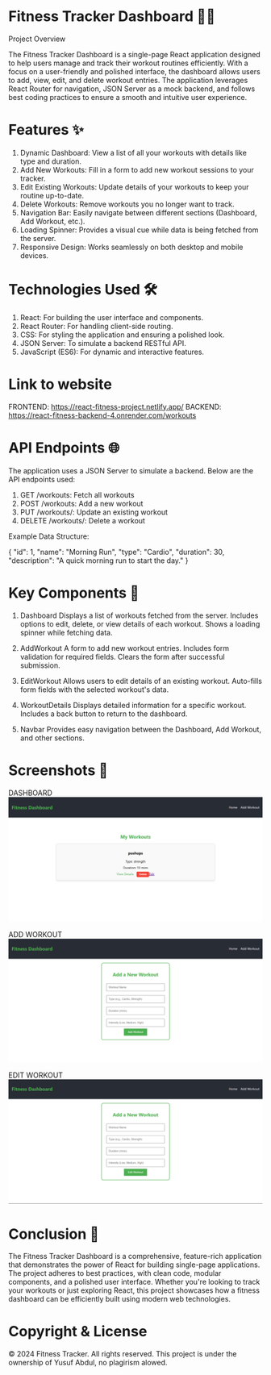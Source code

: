 # Fitness Tracker Dashboard 🏋️‍♂️
Project Overview

The Fitness Tracker Dashboard is a single-page React application designed to help users manage and track their workout routines efficiently. With a focus on a user-friendly and polished interface, the dashboard allows users to add, view, edit, and delete workout entries. The application leverages React Router for navigation, JSON Server as a mock backend, and follows best coding practices to ensure a smooth and intuitive user experience.

# Features ✨

1. Dynamic Dashboard: View a list of all your workouts with details like type and duration.
2. Add New Workouts: Fill in a form to add new workout sessions to your tracker.
3. Edit Existing Workouts: Update details of your workouts to keep your routine up-to-date.
4. Delete Workouts: Remove workouts you no longer want to track.
5. Navigation Bar: Easily navigate between different sections (Dashboard, Add Workout, etc.).
6. Loading Spinner: Provides a visual cue while data is being fetched from the server.
7. Responsive Design: Works seamlessly on both desktop and mobile devices.

# Technologies Used 🛠️

1. React: For building the user interface and components.
2. React Router: For handling client-side routing.
3. CSS: For styling the application and ensuring a polished look.
4. JSON Server: To simulate a backend RESTful API.
5. JavaScript (ES6): For dynamic and interactive features.

# Link to website
FRONTEND: https://react-fitness-project.netlify.app/
BACKEND: https://react-fitness-backend-4.onrender.com/workouts

# API Endpoints 🌐

The application uses a JSON Server to simulate a backend. Below are the API endpoints used:

1. GET /workouts: Fetch all workouts
2. POST /workouts: Add a new workout
3. PUT /workouts/: Update an existing workout
4. DELETE /workouts/: Delete a workout

Example Data Structure:

{
  "id": 1,
  "name": "Morning Run",
  "type": "Cardio",
  "duration": 30,
  "description": "A quick morning run to start the day."
}

# Key Components 🧩

1. Dashboard
Displays a list of workouts fetched from the server.
Includes options to edit, delete, or view details of each workout.
Shows a loading spinner while fetching data.

2. AddWorkout
A form to add new workout entries.
Includes form validation for required fields.
Clears the form after successful submission.

3. EditWorkout
Allows users to edit details of an existing workout.
Auto-fills form fields with the selected workout's data.

4. WorkoutDetails
Displays detailed information for a specific workout.
Includes a back button to return to the dashboard.

5. Navbar
Provides easy navigation between the Dashboard, Add Workout, and other sections.

# Screenshots 📸

DASHBOARD
![alt text](<images/Screenshot (188).png>)

ADD WORKOUT
![alt text](<images/Screenshot (189).png>)

EDIT WORKOUT
![alt text](<images/Screenshot (190).png>)

# Conclusion 🎉

The Fitness Tracker Dashboard is a comprehensive, feature-rich application that demonstrates the power of React for building single-page applications. The project adheres to best practices, with clean code, modular components, and a polished user interface. Whether you're looking to track your workouts or just exploring React, this project showcases how a fitness dashboard can be efficiently built using modern web technologies.

# Copyright & License

© 2024 Fitness Tracker. All rights reserved. This project is under the ownership of Yusuf Abdul, no plagirism alowed.